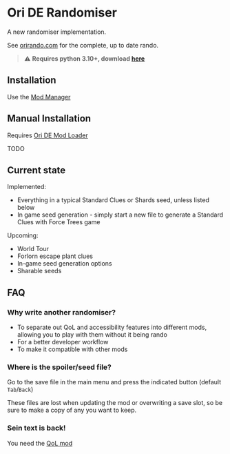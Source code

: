 # Ori DE Randomiser

A new randomiser implementation.

See [orirando.com](https://orirando.com) for the complete, up to date rando.

> :warning: **Requires python 3.10+, download [here](https://www.python.org/downloads/)**

## Installation

Use the [Mod Manager](https://github.com/Kirefel/bf-mod-manager)

## Manual Installation

Requires [Ori DE Mod Loader](https://github.com/ori-community/bf-modloader)

TODO

## Current state

Implemented:

* Everything in a typical Standard Clues or Shards seed, unless listed below
* In game seed generation - simply start a new file to generate a Standard Clues with Force Trees game

Upcoming:

* World Tour
* Forlorn escape plant clues
* In-game seed generation options
* Sharable seeds

## FAQ

### Why write another randomiser?

* To separate out QoL and accessibility features into different mods, allowing you to play with them without it being rando
* For a better developer workflow
* To make it compatible with other mods

### Where is the spoiler/seed file?

Go to the save file in the main menu and press the indicated button (default `Tab`/`Back`)

These files are lost when updating the mod or overwriting a save slot, so be sure to make a copy of any you want to keep.

### Sein text is back!

You need the [QoL mod](https://github.com/Kirefel/OriDeQol)
